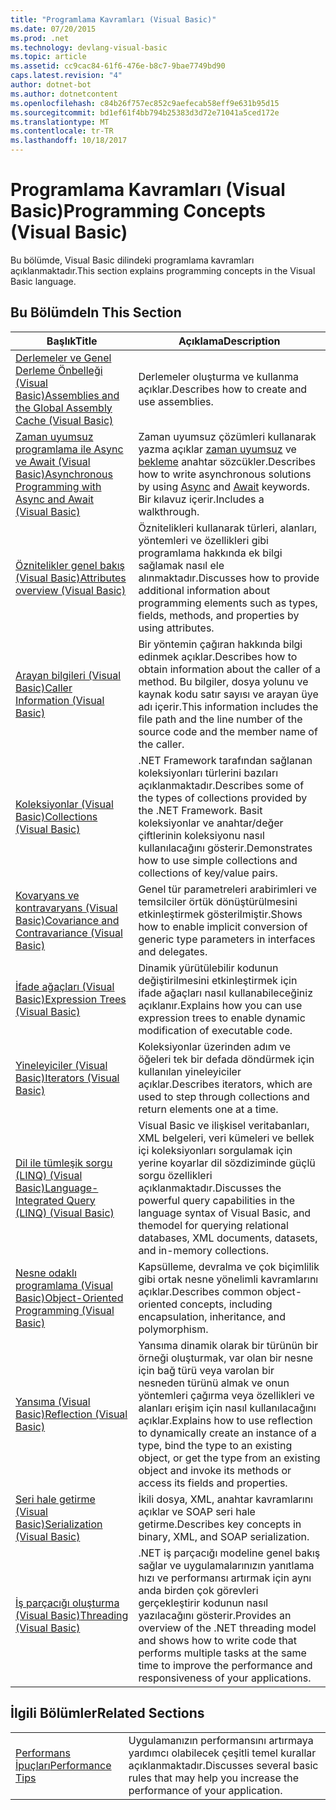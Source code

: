```yaml
---
title: "Programlama Kavramları (Visual Basic)"
ms.date: 07/20/2015
ms.prod: .net
ms.technology: devlang-visual-basic
ms.topic: article
ms.assetid: cc9cac84-61f6-476e-b8c7-9bae7749bd90
caps.latest.revision: "4"
author: dotnet-bot
ms.author: dotnetcontent
ms.openlocfilehash: c84b26f757ec852c9aefecab58eff9e631b95d15
ms.sourcegitcommit: bd1ef61f4bb794b25383d3d72e71041a5ced172e
ms.translationtype: MT
ms.contentlocale: tr-TR
ms.lasthandoff: 10/18/2017
---
```

# <a name="programming-concepts-visual-basic"></a><span data-ttu-id="584f7-102">Programlama Kavramları (Visual Basic)</span><span class="sxs-lookup"><span data-stu-id="584f7-102">Programming Concepts (Visual Basic)</span></span>
<span data-ttu-id="584f7-103">Bu bölümde, Visual Basic dilindeki programlama kavramları açıklanmaktadır.</span><span class="sxs-lookup"><span data-stu-id="584f7-103">This section explains programming concepts in the Visual Basic language.</span></span>  
  
## <a name="in-this-section"></a><span data-ttu-id="584f7-104">Bu Bölümde</span><span class="sxs-lookup"><span data-stu-id="584f7-104">In This Section</span></span>  
  
|<span data-ttu-id="584f7-105">Başlık</span><span class="sxs-lookup"><span data-stu-id="584f7-105">Title</span></span>|<span data-ttu-id="584f7-106">Açıklama</span><span class="sxs-lookup"><span data-stu-id="584f7-106">Description</span></span>|  
|-----------|-----------------|  
|[<span data-ttu-id="584f7-107">Derlemeler ve Genel Derleme Önbelleği (Visual Basic)</span><span class="sxs-lookup"><span data-stu-id="584f7-107">Assemblies and the Global Assembly Cache (Visual Basic)</span></span>](../../../visual-basic/programming-guide/concepts/assemblies-gac/index.md)|<span data-ttu-id="584f7-108">Derlemeler oluşturma ve kullanma açıklar.</span><span class="sxs-lookup"><span data-stu-id="584f7-108">Describes how to create and use assemblies.</span></span>|  
|[<span data-ttu-id="584f7-109">Zaman uyumsuz programlama ile Async ve Await (Visual Basic)</span><span class="sxs-lookup"><span data-stu-id="584f7-109">Asynchronous Programming with Async and Await (Visual Basic)</span></span>](../../../visual-basic/programming-guide/concepts/async/index.md)|<span data-ttu-id="584f7-110">Zaman uyumsuz çözümleri kullanarak yazma açıklar [zaman uyumsuz](../../../visual-basic/language-reference/modifiers/async.md) ve [bekleme](../../../visual-basic/language-reference/operators/await-operator.md) anahtar sözcükler.</span><span class="sxs-lookup"><span data-stu-id="584f7-110">Describes how to write asynchronous solutions by using [Async](../../../visual-basic/language-reference/modifiers/async.md) and [Await](../../../visual-basic/language-reference/operators/await-operator.md) keywords.</span></span> <span data-ttu-id="584f7-111">Bir kılavuz içerir.</span><span class="sxs-lookup"><span data-stu-id="584f7-111">Includes a walkthrough.</span></span>|  
|[<span data-ttu-id="584f7-112">Öznitelikler genel bakış (Visual Basic)</span><span class="sxs-lookup"><span data-stu-id="584f7-112">Attributes overview (Visual Basic)</span></span>](../../../visual-basic/programming-guide/concepts/attributes/index.md)|<span data-ttu-id="584f7-113">Öznitelikleri kullanarak türleri, alanları, yöntemleri ve özellikleri gibi programlama hakkında ek bilgi sağlamak nasıl ele alınmaktadır.</span><span class="sxs-lookup"><span data-stu-id="584f7-113">Discusses how to provide additional information about programming elements such as types, fields, methods, and properties by using attributes.</span></span>|  
|[<span data-ttu-id="584f7-114">Arayan bilgileri (Visual Basic)</span><span class="sxs-lookup"><span data-stu-id="584f7-114">Caller Information (Visual Basic)</span></span>](../../../visual-basic/programming-guide/concepts/caller-information.md)|<span data-ttu-id="584f7-115">Bir yöntemin çağıran hakkında bilgi edinmek açıklar.</span><span class="sxs-lookup"><span data-stu-id="584f7-115">Describes how to obtain information about the caller of a method.</span></span> <span data-ttu-id="584f7-116">Bu bilgiler, dosya yolunu ve kaynak kodu satır sayısı ve arayan üye adı içerir.</span><span class="sxs-lookup"><span data-stu-id="584f7-116">This information includes the file path and the line number of the source code and the member name of the caller.</span></span>|  
|[<span data-ttu-id="584f7-117">Koleksiyonlar (Visual Basic)</span><span class="sxs-lookup"><span data-stu-id="584f7-117">Collections (Visual Basic)</span></span>](../../../visual-basic/programming-guide/concepts/collections.md)|<span data-ttu-id="584f7-118">.NET Framework tarafından sağlanan koleksiyonları türlerini bazıları açıklanmaktadır.</span><span class="sxs-lookup"><span data-stu-id="584f7-118">Describes some of the types of collections provided by the .NET Framework.</span></span> <span data-ttu-id="584f7-119">Basit koleksiyonlar ve anahtar/değer çiftlerinin koleksiyonu nasıl kullanılacağını gösterir.</span><span class="sxs-lookup"><span data-stu-id="584f7-119">Demonstrates how to use simple collections and collections of key/value pairs.</span></span>|  
|[<span data-ttu-id="584f7-120">Kovaryans ve kontravaryans (Visual Basic)</span><span class="sxs-lookup"><span data-stu-id="584f7-120">Covariance and Contravariance (Visual Basic)</span></span>](../../../visual-basic/programming-guide/concepts/covariance-contravariance/index.md)|<span data-ttu-id="584f7-121">Genel tür parametreleri arabirimleri ve temsilciler örtük dönüştürülmesini etkinleştirmek gösterilmiştir.</span><span class="sxs-lookup"><span data-stu-id="584f7-121">Shows how to enable implicit conversion of generic type parameters in interfaces and delegates.</span></span>|  
|[<span data-ttu-id="584f7-122">İfade ağaçları (Visual Basic)</span><span class="sxs-lookup"><span data-stu-id="584f7-122">Expression Trees (Visual Basic)</span></span>](../../../visual-basic/programming-guide/concepts/expression-trees/index.md)|<span data-ttu-id="584f7-123">Dinamik yürütülebilir kodunun değiştirilmesini etkinleştirmek için ifade ağaçları nasıl kullanabileceğiniz açıklanır.</span><span class="sxs-lookup"><span data-stu-id="584f7-123">Explains how you can use expression trees to enable dynamic modification of executable code.</span></span>|  
|[<span data-ttu-id="584f7-124">Yineleyiciler (Visual Basic)</span><span class="sxs-lookup"><span data-stu-id="584f7-124">Iterators (Visual Basic)</span></span>](../../../visual-basic/programming-guide/concepts/iterators.md)|<span data-ttu-id="584f7-125">Koleksiyonlar üzerinden adım ve öğeleri tek bir defada döndürmek için kullanılan yineleyiciler açıklar.</span><span class="sxs-lookup"><span data-stu-id="584f7-125">Describes iterators, which are used to step through collections and return elements one at a time.</span></span>|  
|[<span data-ttu-id="584f7-126">Dil ile tümleşik sorgu (LINQ) (Visual Basic)</span><span class="sxs-lookup"><span data-stu-id="584f7-126">Language-Integrated Query (LINQ) (Visual Basic)</span></span>](../../../visual-basic/programming-guide/concepts/linq/index.md)|<span data-ttu-id="584f7-127">Visual Basic ve ilişkisel veritabanları, XML belgeleri, veri kümeleri ve bellek içi koleksiyonları sorgulamak için yerine koyarlar dil sözdiziminde güçlü sorgu özellikleri açıklanmaktadır.</span><span class="sxs-lookup"><span data-stu-id="584f7-127">Discusses the powerful query capabilities in the language syntax of Visual Basic, and themodel for querying relational databases, XML documents, datasets, and in-memory collections.</span></span>|  
|[<span data-ttu-id="584f7-128">Nesne odaklı programlama (Visual Basic)</span><span class="sxs-lookup"><span data-stu-id="584f7-128">Object-Oriented Programming (Visual Basic)</span></span>](../../../visual-basic/programming-guide/concepts/object-oriented-programming.md)|<span data-ttu-id="584f7-129">Kapsülleme, devralma ve çok biçimlilik gibi ortak nesne yönelimli kavramlarını açıklar.</span><span class="sxs-lookup"><span data-stu-id="584f7-129">Describes common object-oriented concepts, including encapsulation, inheritance, and polymorphism.</span></span>|  
|[<span data-ttu-id="584f7-130">Yansıma (Visual Basic)</span><span class="sxs-lookup"><span data-stu-id="584f7-130">Reflection (Visual Basic)</span></span>](../../../visual-basic/programming-guide/concepts/reflection.md)|<span data-ttu-id="584f7-131">Yansıma dinamik olarak bir türünün bir örneği oluşturmak, var olan bir nesne için bağ türü veya varolan bir nesneden türünü almak ve onun yöntemleri çağırma veya özellikleri ve alanları erişim için nasıl kullanılacağını açıklar.</span><span class="sxs-lookup"><span data-stu-id="584f7-131">Explains how to use reflection to dynamically create an instance of a type, bind the type to an existing object, or get the type from an existing object and invoke its methods or access its fields and properties.</span></span>|
|[<span data-ttu-id="584f7-132">Seri hale getirme (Visual Basic)</span><span class="sxs-lookup"><span data-stu-id="584f7-132">Serialization (Visual Basic)</span></span>](../../../visual-basic/programming-guide/concepts/serialization/index.md)|<span data-ttu-id="584f7-133">İkili dosya, XML, anahtar kavramlarını açıklar ve SOAP seri hale getirme.</span><span class="sxs-lookup"><span data-stu-id="584f7-133">Describes key concepts in binary, XML, and SOAP serialization.</span></span>|  
|[<span data-ttu-id="584f7-134">İş parçacığı oluşturma (Visual Basic)</span><span class="sxs-lookup"><span data-stu-id="584f7-134">Threading (Visual Basic)</span></span>](../../../visual-basic/programming-guide/concepts/threading/index.md)|<span data-ttu-id="584f7-135">.NET iş parçacığı modeline genel bakış sağlar ve uygulamalarınızın yanıtlama hızı ve performansı artırmak için aynı anda birden çok görevleri gerçekleştirir kodunun nasıl yazılacağını gösterir.</span><span class="sxs-lookup"><span data-stu-id="584f7-135">Provides an overview of the .NET threading model and shows how to write code that performs multiple tasks at the same time to improve the performance and responsiveness of your applications.</span></span>|  
  
## <a name="related-sections"></a><span data-ttu-id="584f7-136">İlgili Bölümler</span><span class="sxs-lookup"><span data-stu-id="584f7-136">Related Sections</span></span>  
  
|||  
|---|---|  
|[<span data-ttu-id="584f7-137">Performans İpuçları</span><span class="sxs-lookup"><span data-stu-id="584f7-137">Performance Tips</span></span>](../../../framework/performance/performance-tips.md) | <span data-ttu-id="584f7-138">Uygulamanızın performansını artırmaya yardımcı olabilecek çeşitli temel kurallar açıklanmaktadır.</span><span class="sxs-lookup"><span data-stu-id="584f7-138">Discusses several basic rules that may help you increase the performance of your application.</span></span>|
